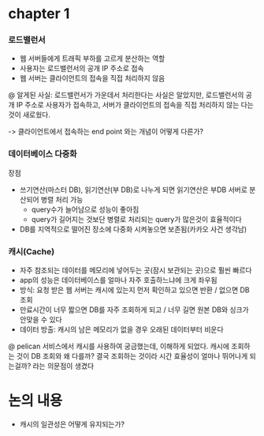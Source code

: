# chapter 1

### 로드밸런서
- 웹 서버들에게 트래픽 부하를 고르게 분산하는 역할
- 사용자는 로드밸런서의 공개 IP 주소로 접속
- 웹 서버는 클라이언트의 접속을 직접 처리하지 않음

@ 알게된 사실: 로드밸런서가 가운데서 처리한다는 사실은 알았지만, 로드밸런서의 공개 IP 주소로 사용자가 접속하고, 서버가 클라이언트의 접속을 직접 처리하지 않는 다는 것이 새로웠다.

-> 클라이언트에서 접속하는 end point 와는 개념이 어떻게 다른가?

### 데이터베이스 다중화
장점
- 쓰기연산(마스터 DB), 읽기연산(부 DB)로 나누게 되면 읽기연산은 부DB 서버로 분산되어 병렬 처리 가능
    - query수가 늘어남으로  성능이 좋아짐
    - query가 길어지는 것보단 병렬로 처리되는 query가 많은것이 효율적이다
- DB를 지역적으로 떨어진 장소에 다중화 시켜놓으면 보존됨(카카오 사건 생각남)

### 캐시(Cache)
- 자주 참조되는 데이터를 메모리에 넣어두는 곳(잠시 보관되는 곳)으로 훨씬 빠르다
- app의 성능은 데이터베이스를 얼마나 자주 호출하느냐에 크게 좌우됨
- 방식: 요청 받은 웹 서버는 캐시에 있는지 먼저 확인하고 있으면 반환 / 없으면 DB 조회
- 만료시간이 너무 짧으면 DB를 자주 조회하게 되고 / 너무 길면 원본 DB와 싱크가 안맞을 수 있다
- 데이터 방출: 캐시의 남은 메모리가 없을 경우 오래된 데이터부터 비운다

@ pelican 서비스에서 캐시를 사용하여 궁금했는데, 이해하게 되었다. 캐시에 조회하는 것이 DB 조회와 왜 다를까? 결국 조회하는 것이라 시간 효율성이 얼마나 뛰어나게 되는걸까? 라는 의문점이 생겼다


# 논의 내용
- 캐시의 일관성은 어떻게 유지되는가?